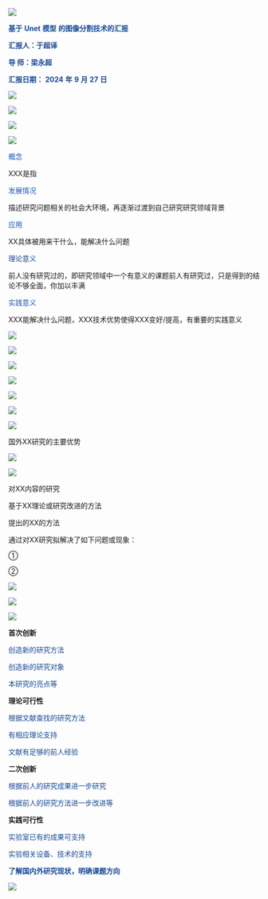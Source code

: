 ![](img%5C1_%E8%B4%B5%E5%A4%A7%E8%93%9DPPT%E6%A8%A1%E6%9D%BF20250331201913375.png)

<span style="color:#174994"> __基于__ </span>  <span style="color:#174994"> __Unet__ </span>  <span style="color:#174994"> __模型__ </span>  <span style="color:#174994"> __的图像分割技术的汇报__ </span>

<span style="color:#174994"> __汇报人：于超译__ </span>

<span style="color:#174994"> __导    师：梁永超__ </span>

<span style="color:#174994"> __汇报日期：__ </span>  <span style="color:#174994"> __2024__ </span>  <span style="color:#174994"> __年__ </span>  <span style="color:#174994"> __9__ </span>  <span style="color:#174994"> __月__ </span>  <span style="color:#174994"> __27__ </span>  <span style="color:#174994"> __日__ </span>

![](img%5C1_%E8%B4%B5%E5%A4%A7%E8%93%9DPPT%E6%A8%A1%E6%9D%BF20250331201913376.jpg)

![](img%5C1_%E8%B4%B5%E5%A4%A7%E8%93%9DPPT%E6%A8%A1%E6%9D%BF20250331201913377.png)

![](img%5C1_%E8%B4%B5%E5%A4%A7%E8%93%9DPPT%E6%A8%A1%E6%9D%BF20250331201913378.png)

![](img%5C1_%E8%B4%B5%E5%A4%A7%E8%93%9DPPT%E6%A8%A1%E6%9D%BF20250331201913379.png)

<span style="color:#1C5AB6">概念</span>

XXX是指

<span style="color:#1C5AB6">发展情况</span>

描述研究问题相关的社会大环境，再逐渐过渡到自己研究研究领域背景

<span style="color:#1C5AB6">应用</span>

XX具体被用来干什么，能解决什么问题

<span style="color:#174994">理论意义</span>

前人没有研究过的，即研究领域中一个有意义的课题前人有研究过，只是得到的结论不够全面，你加以丰满

<span style="color:#1C5AB6">实践意义</span>

XXX能解决什么问题，XXX技术优势使得XXX变好/提高，有重要的实践意义

![](img%5C1_%E8%B4%B5%E5%A4%A7%E8%93%9DPPT%E6%A8%A1%E6%9D%BF20250331201913380.jpg)

![](img%5C1_%E8%B4%B5%E5%A4%A7%E8%93%9DPPT%E6%A8%A1%E6%9D%BF20250331201913381.png)

![](img%5C1_%E8%B4%B5%E5%A4%A7%E8%93%9DPPT%E6%A8%A1%E6%9D%BF20250331201913382.png)

![](img%5C1_%E8%B4%B5%E5%A4%A7%E8%93%9DPPT%E6%A8%A1%E6%9D%BF20250331201913383.png)

![](img%5C1_%E8%B4%B5%E5%A4%A7%E8%93%9DPPT%E6%A8%A1%E6%9D%BF20250331201913384.png)

![](img%5C1_%E8%B4%B5%E5%A4%A7%E8%93%9DPPT%E6%A8%A1%E6%9D%BF20250331201913385.png)

![](img%5C1_%E8%B4%B5%E5%A4%A7%E8%93%9DPPT%E6%A8%A1%E6%9D%BF20250331201913386.png)

国外XX研究的主要优势

![](img%5C1_%E8%B4%B5%E5%A4%A7%E8%93%9DPPT%E6%A8%A1%E6%9D%BF20250331201913387.png)

![](img%5C1_%E8%B4%B5%E5%A4%A7%E8%93%9DPPT%E6%A8%A1%E6%9D%BF20250331201913388.png)

对XX内容的研究

基于XX理论或研究改进的方法

提出的XX的方法

通过对XX研究拟解决了如下问题或现象：

①

②

![](img%5C1_%E8%B4%B5%E5%A4%A7%E8%93%9DPPT%E6%A8%A1%E6%9D%BF20250331201913389.png)

![](img%5C1_%E8%B4%B5%E5%A4%A7%E8%93%9DPPT%E6%A8%A1%E6%9D%BF20250331201913390.png)

![](img%5C1_%E8%B4%B5%E5%A4%A7%E8%93%9DPPT%E6%A8%A1%E6%9D%BF20250331201913391.png)

__首次创新__

<span style="color:#174994">创造新的研究方法</span>

<span style="color:#174994">创造新的研究对象</span>

<span style="color:#174994">本研究的亮点等</span>

__理论可行性__

<span style="color:#174994">根据文献查找的研究方法</span>

<span style="color:#174994">有相应理论支持</span>

<span style="color:#174994">文献有足够的前人经验</span>

__二次创新__

<span style="color:#174994">根据前人的研究成果进一步研究</span>

<span style="color:#174994">根据前人的研究方法进一步改进等</span>

__实践可行性__

<span style="color:#174994">实验室已有的成果可支持</span>

<span style="color:#174994">实验相关设备、技术的支持</span>

<span style="color:#174994"> __了解国内外研究现状，明确课题方向__ </span>

![](img%5C1_%E8%B4%B5%E5%A4%A7%E8%93%9DPPT%E6%A8%A1%E6%9D%BF20250331201913392.png)

